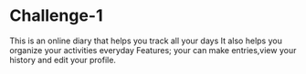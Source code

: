 # Challenge-1
This is an online diary that helps you track all your days
It also helps you organize your activities everyday
Features; your can make entries,view your history and edit your profile.
